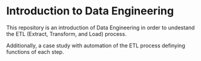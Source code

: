 # Introduction to Data Engineering
This repository is an introduction of Data Engineering in order to undestand the ETL (Extract, Transform, and Load) process.

Additionally, a case study with automation of the ETL process definying functions of each step.
